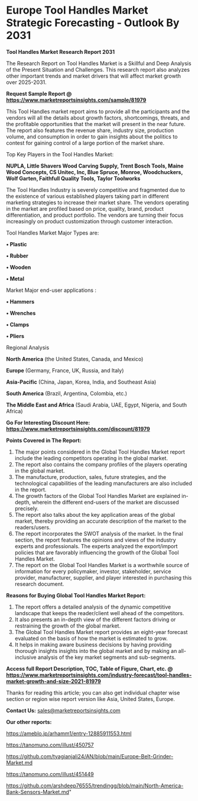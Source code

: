  # Europe Tool Handles Market Strategic Forecasting - Outlook By 2031

<strong>Tool Handles Market Research Report 2031</strong>

The Research Report on Tool Handles Market is a Skillful and Deep Analysis of the Present Situation and Challenges. This research report also analyzes other important trends and market drivers that will affect market growth over 2025-2031.

<strong>Request Sample Report @ <a href=https://www.marketreportsinsights.com/sample/81979>https://www.marketreportsinsights.com/sample/81979</a></strong>

This Tool Handles market report aims to provide all the participants and the vendors will all the details about growth factors, shortcomings, threats, and the profitable opportunities that the market will present in the near future. The report also features the revenue share, industry size, production volume, and consumption in order to gain insights about the politics to contest for gaining control of a large portion of the market share.

Top Key Players in the Tool Handles Market:

<strong>NUPLA, Little Shavers Wood Carving Supply, Trent Bosch Tools, Maine Wood Concepts, CS Unitec, Inc, Blue Spruce, Monroe, Woodchuckers, Wolf Garten, Faithfull Quality Tools, Taylor Toolworks</strong>

The Tool Handles Industry is severely competitive and fragmented due to the existence of various established players taking part in different marketing strategies to increase their market share. The vendors operating in the market are profiled based on price, quality, brand, product differentiation, and product portfolio. The vendors are turning their focus increasingly on product customization through customer interaction.

Tool Handles Market Major Types are:

<strong>• Plastic

• Rubber

• Wooden

• Metal</strong>

Market Major end-user applications :

<strong>• Hammers

• Wrenches

• Clamps

• Pliers</strong>

Regional Analysis

</u><strong><b>North America</b></strong> (the United States, Canada, and Mexico)

<strong><b>Europe </b></strong>(Germany, France, UK, Russia, and Italy)

<strong><b>Asia-Pacific</b></strong> (China, Japan, Korea, India, and Southeast Asia)

<strong><b>South America</b></strong> (Brazil, Argentina, Colombia, etc.)

<strong><b>The Middle East and Africa</b></strong> (Saudi Arabia, UAE, Egypt, Nigeria, and South Africa)

<strong>Go For Interesting Discount Here: <a href=https://www.marketreportsinsights.com/discount/81979>https://www.marketreportsinsights.com/discount/81979</a></strong>

<strong>Points Covered in The Report:</strong>
<ol>
  <li>The major points considered in the Global Tool Handles Market report include the leading competitors operating in the global market.</li>
  <li>The report also contains the company profiles of the players operating in the global market.</li>
  <li>The manufacture, production, sales, future strategies, and the technological capabilities of the leading manufacturers are also included in the report.</li>
  <li>The growth factors of the Global Tool Handles Market are explained in-depth, wherein the different end-users of the market are discussed precisely.</li>
  <li>The report also talks about the key application areas of the global market, thereby providing an accurate description of the market to the readers/users.</li>
  <li>The report incorporates the SWOT analysis of the market. In the final section, the report features the opinions and views of the industry experts and professionals. The experts analyzed the export/import policies that are favorably influencing the growth of the Global Tool Handles Market.</li>
  <li>The report on the Global Tool Handles Market is a worthwhile source of information for every policymaker, investor, stakeholder, service provider, manufacturer, supplier, and player interested in purchasing this research document.</li>
</ol>
<strong>Reasons for Buying Global Tool Handles Market Report:</strong>

<ol>
  <li>The report offers a detailed analysis of the dynamic competitive landscape that keeps the reader/client well ahead of the competitors.</li>
  <li>It also presents an in-depth view of the different factors driving or restraining the growth of the global market.</li>
  <li>The Global Tool Handles Market report provides an eight-year forecast evaluated on the basis of how the market is estimated to grow.</li>
  <li>It helps in making aware business decisions by having providing thorough insights insights into the global market and by making an all-inclusive analysis of the key market segments and sub-segments.</li>
</ol>
<strong>Access full Report Description, TOC, Table of Figure, Chart, etc. @ <a href=https://www.marketreportsinsights.com/industry-forecast/tool-handles-market-growth-and-size-2021-81979>https://www.marketreportsinsights.com/industry-forecast/tool-handles-market-growth-and-size-2021-81979</a></strong>


Thanks for reading this article; you can also get individual chapter wise section or region wise report version like Asia, United States, Europe.

<strong>Contact Us:</strong>
sales@marketreportsinsights.com

<strong>Our other reports:</strong>

<a href=https://ameblo.jp/arhamm1/entry-12885911553.html>https://ameblo.jp/arhamm1/entry-12885911553.html</a>

<a href=https://tanomuno.com/illust/450757>https://tanomuno.com/illust/450757</a>

<a href=https://github.com/tyagianjali24/AN/blob/main/Europe-Belt-Grinder-Market.md>https://github.com/tyagianjali24/AN/blob/main/Europe-Belt-Grinder-Market.md</a>

<a href=https://tanomuno.com/illust/451449>https://tanomuno.com/illust/451449</a>

<a href=https://github.com/arshdeep76555/trendingg/blob/main/North-America-Bank-Sensors-Market.md>https://github.com/arshdeep76555/trendingg/blob/main/North-America-Bank-Sensors-Market.md</a>"

